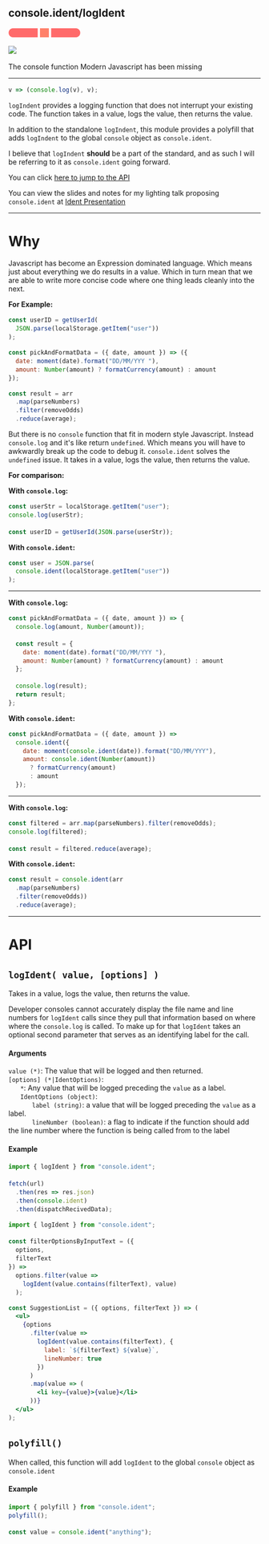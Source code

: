 <h2 align=“center” style=“border-bottom: none;”>
  console.ident/logIdent
</h2>
<p align=“center”>
    <img alt="consoleident" src="assets/logo.svg" width="144">
</p>
<p align=“center”>
<a href="https://nodei.co/npm/console.ident/"><img src="https://nodei.co/npm/console.ident.png"></a>
</p>

<p align=“center”>
  The console function Modern Javascript has been missing
</p>

---

```js
v => (console.log(v), v);
```

`logIndent` provides a logging function that does not interrupt your existing code. The function takes in a value, logs the value, then returns the value. 

In addition to the standalone `logIndent`, this module provides a polyfill that adds `logIndent` to the global `console` object as `console.ident`.  

I believe that `logIndent` **should** be a part of the standard, and as such I will be referring to it as `console.ident` going forward.

You can click [here to jump to the API](#API)

You can view the slides and notes for my lighting talk proposing `console.ident` at [Ident Presentation](https://ident-presentation-qalclei0w.now.sh/?mode=presenter#0)

---

# Why

Javascript has become an Expression dominated language. Which means just about everything we do results in a value. Which in turn mean that we are able to write more concise code where one thing leads cleanly into the next.

**For Example:**

```js
const userID = getUserId(
  JSON.parse(localStorage.getItem("user"))
);
```

```js
const pickAndFormatData = ({ date, amount }) => ({
  date: moment(date).format("DD/MM/YYY "),
  amount: Number(amount) ? formatCurrency(amount) : amount
});
```

```js
const result = arr
  .map(parseNumbers)
  .filter(removeOdds)
  .reduce(average);
```

But there is no `console` function that fit in modern style Javascript. Instead `console.log` and it's like return `undefined`. Which means you will have to awkwardly break up the code to debug it. `console.ident` solves the `undefined` issue. It takes in a value, logs the value, then returns the value.

**For comparison:**

**With `console.log`:**

```js
const userStr = localStorage.getItem("user");
console.log(userStr);

const userID = getUserId(JSON.parse(userStr));
```

**With `console.ident`:**

```js
const user = JSON.parse(
  console.ident(localStorage.getItem("user"))
);
```

---

**With `console.log`:**

```js
const pickAndFormatData = ({ date, amount }) => {
  console.log(amount, Number(amount));
  
  const result = {
    date: moment(date).format("DD/MM/YYY "),
    amount: Number(amount) ? formatCurrency(amount) : amount
  };
  
  console.log(result);
  return result;
};
```

**With `console.ident`:**

```js
const pickAndFormatData = ({ date, amount }) =>
  console.ident({
    date: moment(console.ident(date)).format("DD/MM/YYY"),
    amount: console.ident(Number(amount))
      ? formatCurrency(amount)
      : amount
  });
```

---

**With `console.log`:**

```js
const filtered = arr.map(parseNumbers).filter(removeOdds);
console.log(filtered);

const result = filtered.reduce(average);
```

**With `console.ident`:**

```js
const result = console.ident(arr
  .map(parseNumbers)
  .filter(removeOdds))
  .reduce(average);
```

---

# API

## `logIdent( value, [options] )`

Takes in a value, logs the value, then returns the value.

Developer consoles cannot accurately display the file name and line numbers for `logIdent` calls since they pull that information based on where where the `console.log` is called. To make up for that `logIdent` takes an optional second parameter that serves as an identifying label for the call.

#### Arguments

`value (*)`: The value that will be logged and then returned.  
`[options] (*|IdentOptions)`:  
&nbsp;&nbsp;&nbsp;&nbsp;&nbsp;&nbsp;`*`: Any value that will be logged preceding the `value` as a label.  
&nbsp;&nbsp;&nbsp;&nbsp;&nbsp;&nbsp;`IdentOptions (object)`:  
&nbsp;&nbsp;&nbsp;&nbsp;&nbsp;&nbsp;&nbsp;&nbsp;&nbsp;&nbsp;&nbsp;&nbsp;`label (string)`: a value that will be logged preceding the `value` as a label.  
&nbsp;&nbsp;&nbsp;&nbsp;&nbsp;&nbsp;&nbsp;&nbsp;&nbsp;&nbsp;&nbsp;&nbsp;`lineNumber (boolean)`: a flag to indicate if the function should add the line number where the function is being called from to the label  

#### Example

```js
import { logIdent } from "console.ident";

fetch(url)
  .then(res => res.json)
  .then(console.ident)
  .then(dispatchRecivedData);
```

```js
import { logIdent } from "console.ident";

const filterOptionsByInputText = ({
  options,
  filterText
}) =>
  options.filter(value =>
    logIdent(value.contains(filterText), value)
  );
```

```jsx
const SuggestionList = ({ options, filterText }) => (
  <ul>
    {options
      .filter(value =>
        logIdent(value.contains(filterText), {
          label: `${filterText} ${value}`,
          lineNumber: true
        })
      )
      .map(value => (
        <li key={value}>{value}</li>
      ))}
  </ul>
);
```

## `polyfill()`

When called, this function will add `logIdent` to the global `console` object as `console.ident`

#### Example

```js
import { polyfill } from "console.ident";
polyfill();

const value = console.ident("anything");
```
